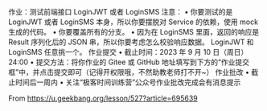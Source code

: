 作业：测试前端接口 LoginJWT 或者 LoginSMS
注意：
• 你要测试的是 LoginJWT 或者 LoginSMS 本身，所以你要摆脱对 Service 的依赖，使用 mock 生成的代码。
• 你要覆盖所有的分支。
• 因为在 LoginSMS 里面，返回的响应是 Result 序列化后的 JSON 串，所以你要考虑怎么校验响应数据。
LoginJWT 和 LoginSMS 任意挑一个。
作业提交
• 截止时间：2023 年 9 月 10 日（周日）24:00
• 提交方法：将你作业的 Gitee 或 GitHub 地址填写到下方的“作业提交框”中，并点击提交即可（记得开权限哦，不然助教老师打不开~）
作业批改
• 截止时间后一周内
• 关注“极客时间训练营”公众号作业批改完成会有消息提示

From <https://u.geekbang.org/lesson/527?article=695639> 


